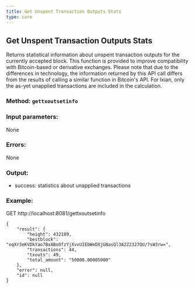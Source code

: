 ```yaml
---
title: Get Unspent Transaction Outputs Stats
type: core
---
```

## Get Unspent Transaction Outputs Stats
Returns statistical information about unspent transaction outputs for the currently accepted block. This function is provided
to improve compatibility with Bitcoin-based or derivative exchanges.
Please note that due to the differences in technology, the information returned by this API call differs from the results of calling
a similar function in Bitcoin's API.
For Ixian, only the as-yet unapplied transactions are included in the calculation.
### Method: `gettxoutsetinfo`
### Input parameters:
None

### Errors:
None

### Output:
- success: statistics about unapplied transactions

### Example:
GET http://localhost:8081/gettxoutsetinfo

```
{
	"result": {
		"height": 432189,
		"bestblock": "oqXr3eKVDkYao7BxABnOfzYjXvvUIEbWeDXjGNasQl3A2Z2327QU/7sW3rw=",
		"transactions": 44,
		"txouts": 49,
		"total_amount": "50000.00005000"
	},
	"error": null,
	"id": null
}
```